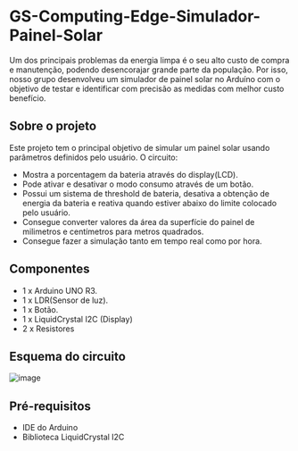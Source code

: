 # GS-Computing-Edge-Simulador-Painel-Solar
Um dos principais problemas da energia limpa é o seu alto custo de compra e manutenção, podendo desencorajar grande parte da população. Por isso, nosso grupo desenvolveu um simulador de painel solar no Arduíno com o objetivo de testar e identificar com precisão as medidas com melhor custo benefício.
<h2>Sobre o projeto</h2>
Este projeto tem o principal objetivo de simular um painel solar usando parâmetros definidos pelo usuário. O circuito:
<ul>
  <li>Mostra a porcentagem da bateria através do display(LCD).</li>
  <li>Pode ativar e desativar o modo consumo através de um botão.</li>
  <li>Possui um sistema de threshold de bateria, desativa a obtenção de energia da bateria e reativa quando estiver abaixo do limite colocado pelo usuário.</li>
  <li>Consegue converter valores da área da superfície do painel de milimetros e centímetros para metros quadrados.</li>
  <li>Consegue fazer a simulação tanto em tempo real como por hora.</li>
</ul>
<h2>Componentes</h2>
<ul>
  <li>1 x Arduino UNO R3.</li>
  <li>1 x LDR(Sensor de luz).</li>
  <li>1 x Botão.</li>
  <li>1 x LiquidCrystal I2C (Display)</li>
  <li>2 x Resistores</li>
</ul>
<h2>Esquema do circuito</h2>

![image](https://github.com/user-attachments/assets/044d84e2-2184-437f-a22c-cf928b420bc7)

<h2>Pré-requisitos</h2>
<ul>
  <li>IDE do Arduino</li>
  <li>Biblioteca LiquidCrystal I2C</li>
</ul>
